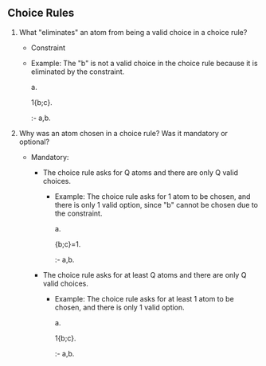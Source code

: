 ## Choice Rules

1. What "eliminates" an atom from being a valid choice in a choice rule? 
    - Constraint 
    - Example: The "b" is not a valid choice in the choice rule because it is eliminated by the constraint.
    
      a.
      
      1{b;c}.
      
      :- a,b.
      
2. Why was an atom chosen in a choice rule? Was it mandatory or optional?
    - Mandatory:
        * The choice rule asks for Q atoms and there are only Q valid choices.
            - Example: The choice rule asks for 1 atom to be chosen, and there is only 1 valid option, since "b" cannot be chosen due to the constraint.
            
              a.
              
              {b;c}=1.
              
              :- a,b.
              
        * The choice rule asks for at least Q atoms and there are only Q valid choices.
            - Example: The choice rule asks for at least 1 atom to be chosen, and there is only 1 valid option.

              a.
              
              1{b;c}.
              
              :- a,b.
         

